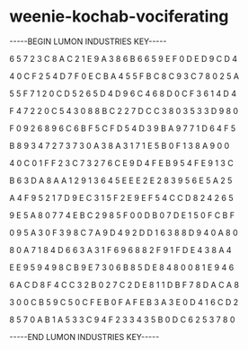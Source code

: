# weenie-kochab-vociferating

-----BEGIN LUMON INDUSTRIES KEY-----

6 5 7 2 3 C 8 A C 2 1 E 9 A 3 8 6 B 6 6 5 9 E F 0 D E D 9 C D 4

4 0 C F 2 5 4 D 7 F 0 E C B A 4 5 5 F B C 8 C 9 3 C 7 8 0 2 5 A

5 5 F 7 1 2 0 C D 5 2 6 5 D 4 D 9 6 C 4 6 8 D 0 C F 3 6 1 4 D 4

F 4 7 2 2 0 C 5 4 3 0 8 8 B C 2 2 7 D C C 3 8 0 3 5 3 3 D 9 8 0

F 0 9 2 6 8 9 6 C 6 B F 5 C F D 5 4 D 3 9 B A 9 7 7 1 D 6 4 F 5

B 8 9 3 4 7 2 7 3 7 3 0 A 3 8 A 3 1 7 1 E 5 B 0 F 1 3 8 A 9 0 0

4 0 C 0 1 F F 2 3 C 7 3 2 7 6 C E 9 D 4 F E B 9 5 4 F E 9 1 3 C

B 6 3 D A 8 A A 1 2 9 1 3 6 4 5 E E E 2 E 2 8 3 9 5 6 E 5 A 2 5

A 4 F 9 5 2 1 7 D 9 E C 3 1 5 F 2 E 9 E F 5 4 C C D 8 2 4 2 6 5

9 E 5 A 8 0 7 7 4 E B C 2 9 8 5 F 0 0 D B 0 7 D E 1 5 0 F C B F

0 9 5 A 3 0 F 3 9 8 C 7 A 9 D 4 9 2 D D 1 6 3 8 8 D 9 4 0 A 8 0

8 0 A 7 1 8 4 D 6 6 3 A 3 1 F 6 9 6 8 8 2 F 9 1 F D E 4 3 8 A 4

E E 9 5 9 4 9 8 C B 9 E 7 3 0 6 B 8 5 D E 8 4 8 0 0 8 1 E 9 4 6

6 A C D 8 F 4 C C 3 2 B 0 2 7 C 2 D E 8 1 1 D B F 7 8 D A C A 8

3 0 0 C B 5 9 C 5 0 C F E B 0 F A F E B 3 A 3 E 0 D 4 1 6 C D 2

8 5 7 0 A B 1 A 5 3 3 C 9 4 F 2 3 3 4 3 5 B 0 D C 6 2 5 3 7 8 0

-----END LUMON INDUSTRIES KEY-----
